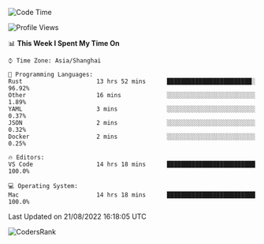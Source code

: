 <!--START_SECTION:waka-->
![Code Time](http://img.shields.io/badge/Code%20Time-1%2C635%20hrs%2024%20mins-blue)

![Profile Views](http://img.shields.io/badge/Profile%20Views-15-blue)

📊 **This Week I Spent My Time On** 

```text
⌚︎ Time Zone: Asia/Shanghai

💬 Programming Languages: 
Rust                     13 hrs 52 mins      ████████████████████████░   96.92% 
Other                    16 mins             ░░░░░░░░░░░░░░░░░░░░░░░░░   1.89% 
YAML                     3 mins              ░░░░░░░░░░░░░░░░░░░░░░░░░   0.37% 
JSON                     2 mins              ░░░░░░░░░░░░░░░░░░░░░░░░░   0.32% 
Docker                   2 mins              ░░░░░░░░░░░░░░░░░░░░░░░░░   0.25%

🔥 Editors: 
VS Code                  14 hrs 18 mins      █████████████████████████   100.0%

💻 Operating System: 
Mac                      14 hrs 18 mins      █████████████████████████   100.0%

```


 Last Updated on 21/08/2022 16:18:05 UTC
<!--END_SECTION:waka-->

![CodersRank](https://cr-skills-chart-widget.azurewebsites.net/api/api?username=BugenZhao&padding=16&tooltip=true&branding=false&sort-by-score=true&skills=Rust%2C%20Swift%2C%20C%2C%20TypeScript%2C%20Java%2C%20Go%2C%20Dart%2C%20C%2B%2B%2C%20Python%2C%20Assembly%2C%20Shell%2C%20Kotlin)
